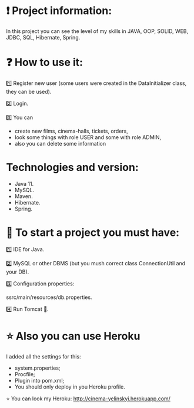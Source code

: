 # ❗️ Project information:
In this project you can see the level of my skills in JAVA, OOP, SOLID, WEB, JDBC, SQL, Hibernate, Spring.
# ❓ How to use it:
1️⃣ Register new user (some users were created in the DataInitializer class, they can be used).

2️⃣ Login.

3️⃣ You can
- create new films, cinema-halls, tickets, orders,
- look some things with role USER and some with role ADMIN,
- also you can delete some information
# Technologies and version:
- Java 11.
- MySQL.
- Maven.
- Hibernate.
- Spring.
# 🔧  To start a project you must have:
1️⃣ IDE for Java.

2️⃣ MySQL or other DBMS (but you mush correct class ConnectionUtil and your DB).

3️⃣ Configuration properties:

ssrc/main/resources/db.properties.

4️⃣ Run Tomcat 🚀.

# ⭐ Also you can use Heroku
I added all the settings for this:
- system.properties;
- Procfile;
- Plugin into pom.xml;
- You should only deploy in you Heroku profile.

⭐ You can look my Heroku: http://cinema-yelinskyi.herokuapp.com/



